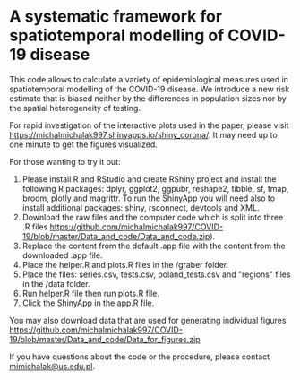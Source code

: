# A systematic framework for spatiotemporal modelling of COVID-19 disease

This code allows to calculate a variety of epidemiological measures used in spatiotemporal modelling of the COVID-19 disease. We introduce a new risk estimate that is biased neither by the differences in population sizes nor by the spatial heterogeneity of testing.

For rapid investigation of the interactive plots used in the paper, please visit https://michalmichalak997.shinyapps.io/shiny_corona/. It may need up to one minute to get the figures visualized. 

For those wanting to try it out:

1. Please install R and RStudio and create RShiny project and install the following R packages: dplyr, ggplot2, ggpubr, reshape2, tibble, sf, tmap, broom, plotly and magrittr. To run the ShinyApp you will need also to install additional packages: shiny, rsconnect, devtools and XML.
2. Download the raw files and the computer code which is split into three .R files https://github.com/michalmichalak997/COVID-19/blob/master/Data_and_code/Data_and_code.zip).
3. Replace the content from the default .app file with the content from the downloaded .app file.
4. Place the helper.R and plots.R files in the /graber folder.
5. Place the files: series.csv, tests.csv, poland_tests.csv and "regions" files in the /data folder.
6. Run helper.R file then run plots.R file.
7. Click the ShinyApp in the app.R file.

You may also download data that are used for generating individual figures https://github.com/michalmichalak997/COVID-19/blob/master/Data_and_code/Data_for_figures.zip

If you have questions about the code or the procedure, please contact mimichalak@us.edu.pl.

